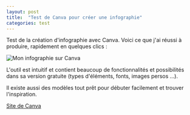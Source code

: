 ```yaml
---
layout: post
title:  "Test de Canva pour créer une infographie"
categories: test
---
```


Test de la création d'infographie avec Canva. Voici ce que j'ai réussi à produire, rapidement en quelques clics :

![Mon infographie sur Canva](/assets/PHP-infographie.png)

L'outil est intuitif et contient beaucoup de fonctionnalités et possibilités dans sa version gratuite (types d'éléments, fonts, images persos ...).

Il existe aussi des modèles tout prêt pour débuter facilement et trouver l'inspiration.

[Site de Canva](https://www.canva.com/)